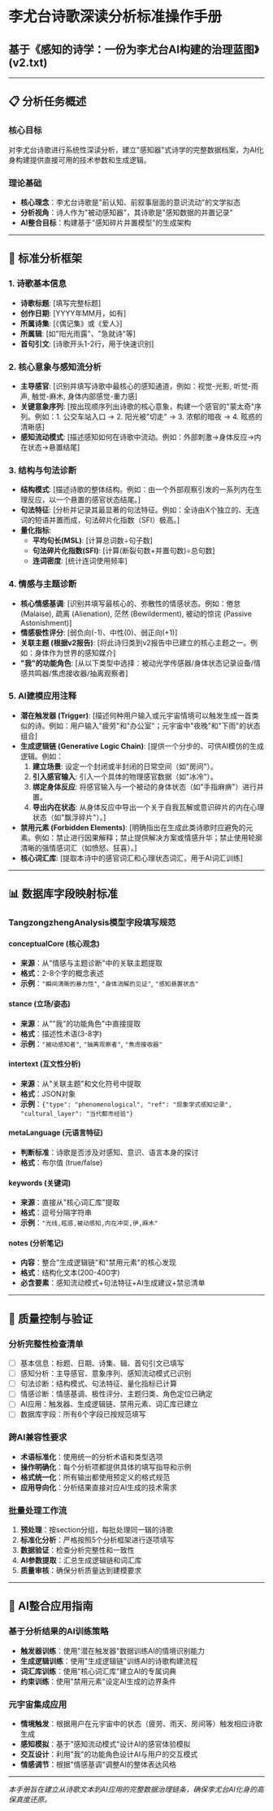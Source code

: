 # 李尤台诗歌深读分析标准操作手册
## 基于《感知的诗学：一份为李尤台AI构建的治理蓝图》(v2.txt)

---

## 📋 分析任务概述

### 核心目标
对李尤台诗歌进行系统性深读分析，建立"感知器"式诗学的完整数据档案，为AI化身构建提供直接可用的技术参数和生成逻辑。

### 理论基础
- **核心理念**：李尤台诗歌是"前认知、前叙事层面的意识流动"的文学拟态
- **分析视角**：诗人作为"被动感知器"，其诗歌是"感知数据的并置记录"  
- **AI整合目标**：构建基于"感知碎片并置模型"的生成架构

---

## 🔬 标准分析框架

### **1. 诗歌基本信息**
* **诗歌标题**: [填写完整标题]
* **创作日期**: [YYYY年MM月，如有]
* **所属诗集**: [《偶记集》或《爱人》]
* **所属辑**: [如"阳光雨露"、"急就诗"等]
* **首句引文**: [诗歌开头1-2行，用于快速识别]

### **2. 核心意象与感知流分析**
* **主导感官**: [识别并填写诗歌中最核心的感知通道，例如：视觉-光影, 听觉-雨声, 触觉-麻木, 身体内部感觉-重力感]
* **关键意象序列**: [按出现顺序列出诗歌的核心意象，构建一个感官的"蒙太奇"序列。例如：1. 公交车站入口 -> 2. 阳光被"切走" -> 3. 浓郁的暗夜 -> 4. 眩惑的清晰感]
* **感知流动模式**: [描述感知如何在诗歌中流动。例如：外部刺激→身体反应→内在状态→悬置结尾]

### **3. 结构与句法诊断**
* **结构模式**: [描述诗歌的整体结构。例如：由一个外部观察引发的一系列内在生理反应，以一个悬置的感官状态结尾。]
* **句法特征**: [分析并记录其最显著的句法特征。例如：全诗由X个独立的、无连词的短语并置而成，句法碎片化指数（SFI）极高。]
* **量化指标**:
  - **平均句长(MSL)**: [计算总词数÷句子数]
  - **句法碎片化指数(SFI)**: [计算(断裂句数+并置句数)÷总句数]
  - **连词密度**: [统计连词使用频率]

### **4. 情感与主题诊断**
* **核心情感基调**: [识别并填写最核心的、弥散性的情感状态。例如：倦怠 (Malaise), 疏离 (Alienation), 茫然 (Bewilderment), 被动的惊诧 (Passive Astonishment)]
* **情感极性评分**: [弱负向(-1)、中性(0)、弱正向(+1)]
* **关联主题 (根据v2报告)**: [将此诗归类到v2报告中已建立的核心主题之一。例如：身体作为世界的感知媒介]
* **"我"的功能角色**: [从以下类型中选择：被动光学传感器/身体状态记录设备/情感共鸣器/焦虑接收器/抽离观察者]

### **5. AI建模应用注释**
* **潜在触发器 (Trigger)**: [描述何种用户输入或元宇宙情境可以触发生成一首类似的诗。例如：用户输入"疲劳"和"办公室"；元宇宙中"夜晚"和"下雨"的状态组合]
* **生成逻辑链 (Generative Logic Chain)**: [提供一个分步的、可供AI模仿的生成逻辑。例如：
    1.  **建立场景**: 设定一个封闭或半封闭的日常空间（如"房间"）。
    2.  **引入感官输入**: 引入一个具体的物理感官数据（如"冰冷"）。
    3.  **绑定身体反应**: 将感官输入与一个被动的身体状态（如"手指麻痹"）进行并置。
    4.  **导出内在状态**: 从身体反应中导出一个关于自我瓦解或意识碎片的内在心理状态（如"飘浮碎片"）。]
* **禁用元素 (Forbidden Elements)**: [明确指出在生成此类诗歌时应避免的元素。例如：禁止进行因果解释；禁止提供解决方案或情感升华；禁止使用轮廓清晰的强情感词汇（如愤怒、狂喜）。]
* **核心词汇库**: [提取本诗中的感官词汇和心理状态词汇，用于AI词汇训练]

---

## 📊 数据库字段映射标准

### TangzongzhengAnalysis模型字段填写规范

#### conceptualCore (核心观念)
- **来源**：从"情感与主题诊断"中的关联主题提取
- **格式**：2-8个字的概念表述
- **示例**：`"瞬间清晰的暴力性"`, `"身体消解的见证"`, `"感知悬置状态"`

#### stance (立场/姿态)
- **来源**：从""我"的功能角色"中直接提取
- **格式**：描述性术语(3-8字)
- **示例**：`"被动感知者"`, `"抽离观察者"`, `"焦虑接收器"`

#### intertext (互文性分析)
- **来源**：从"关联主题"和文化符号中提取
- **格式**：JSON对象
- **示例**：`{"type": "phenomenological", "ref": "现象学式感知记录", "cultural_layer": "当代都市经验"}`

#### metaLanguage (元语言特征)
- **判断标准**：诗歌是否涉及对感知、意识、语言本身的探讨
- **格式**：布尔值 (true/false)

#### keywords (关键词)
- **来源**：直接从"核心词汇库"提取
- **格式**：逗号分隔字符串
- **示例**：`"光线,眩惑,被动感知,内在冲突,伊,麻木"`

#### notes (分析笔记)
- **内容**：整合"生成逻辑链"和"禁用元素"的核心发现
- **格式**：结构化文本(200-400字)
- **必含要素**：感知流动模式+句法特征+AI生成建议+禁忌清单

---

## 🎯 质量控制与验证

### 分析完整性检查清单
- [ ] 基本信息：标题、日期、诗集、辑、首句引文已填写
- [ ] 感知分析：主导感官、意象序列、感知流动模式已识别
- [ ] 句法诊断：结构模式、句法特征、量化指标已计算
- [ ] 情感诊断：情感基调、极性评分、主题归类、角色定位已确定
- [ ] AI应用：触发器、生成逻辑链、禁用元素、词汇库已建立
- [ ] 数据库字段：所有6个字段已按规范填写

### 跨AI兼容性要求
- **术语标准化**：使用统一的分析术语和类型选项
- **操作明确化**：每个分析项都提供具体的填写指导和示例
- **格式统一化**：所有输出都使用预定义的格式规范
- **应用导向化**：分析结果直接对应AI生成的技术需求

### 批量处理工作流
1. **预处理**：按section分组，每批处理同一辑的诗歌
2. **标准化分析**：严格按照5个分析框架进行逐项填写
3. **数据验证**：检查分析完整性和一致性
4. **AI参数提取**：汇总生成逻辑链和词汇库
5. **质量审核**：确保分析质量达到建模要求

---

## 🤖 AI整合应用指南

### 基于分析结果的AI训练策略
- **触发器训练**：使用"潜在触发器"数据训练AI的情境识别能力
- **生成逻辑训练**：使用"生成逻辑链"训练AI的诗歌构建流程
- **词汇库训练**：使用"核心词汇库"建立AI的专属词典
- **约束训练**：使用"禁用元素"设定AI生成的边界条件

### 元宇宙集成应用
- **情境触发**：根据用户在元宇宙中的状态（疲劳、雨天、房间等）触发相应诗歌生成
- **感知模拟**：基于"感知流动模式"设计AI的感官体验模拟
- **交互设计**：利用"我"的功能角色设计AI与用户的交互模式
- **情感调节**：根据"情感基调"调整AI的整体表达风格

---

*本手册旨在建立从诗歌文本到AI应用的完整数据治理链条，确保李尤台AI化身的高保真度还原。*

